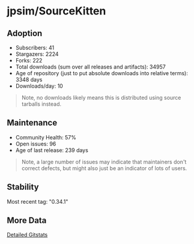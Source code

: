 # jpsim/SourceKitten

## Adoption

- Subscribers: 41
- Stargazers: 2224
- Forks: 222
- Total downloads (sum over all releases and artifacts): 34957
- Age of repository (just to put absolute downloads into relative terms): 3348 days
- Downloads/day: 10

> Note, no downloads likely means this is distributed using source tarballs instead.

## Maintenance

- Community Health: 57%
- Open issues: 96
- Age of last release: 239 days

> Note, a large number of issues may indicate that maintainers don't correct defects, but might also
> just be an indicator of lots of users.

## Stability

Most recent tag: "0.34.1"

## More Data

[Detailed Gitstats](/bazel-catalog/gitstats/jpsim/SourceKitten)

